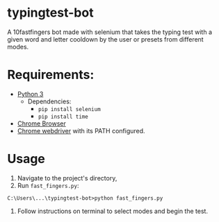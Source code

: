 # typingtest-bot
A 10fastfingers bot made with selenium that takes the typing test with a given word and letter cooldown by the user or presets from different modes.

# Requirements:
* [Python 3](https://www.python.org/downloads/)
  * Dependencies:
    * `pip install selenium`
    * `pip install time`
* [Chrome Browser](https://www.google.com/intl/en_ca/chrome/)
* [Chrome webdriver](https://chromedriver.chromium.org/downloads) with its PATH configured.

# Usage
1. Navigate to the project's directory,
1. Run `fast_fingers.py`:
```
C:\Users\...\typingtest-bot>python fast_fingers.py
```
1. Follow instructions on terminal to select modes and begin the test.
